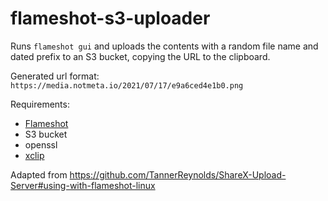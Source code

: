 # flameshot-s3-uploader

Runs `flameshot gui` and uploads the contents with a random file name and dated prefix to an S3 bucket, copying the URL to the clipboard.

Generated url format: `https://media.notmeta.io/2021/07/17/e9a6ced4e1b0.png`

Requirements:
- [Flameshot](https://github.com/flameshot-org/flameshot/)
- S3 bucket
- openssl
- [xclip](https://linux.die.net/man/1/xclip)

Adapted from https://github.com/TannerReynolds/ShareX-Upload-Server#using-with-flameshot-linux
